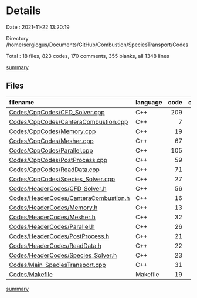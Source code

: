 # Details

Date : 2021-11-22 13:20:19

Directory /home/sergiogus/Documents/GitHub/Combustion/SpeciesTransport/Codes

Total : 18 files,  823 codes, 170 comments, 355 blanks, all 1348 lines

[summary](results.md)

## Files
| filename | language | code | comment | blank | total |
| :--- | :--- | ---: | ---: | ---: | ---: |
| [Codes/CppCodes/CFD_Solver.cpp](/Codes/CppCodes/CFD_Solver.cpp) | C++ | 209 | 42 | 70 | 321 |
| [Codes/CppCodes/CanteraCombustion.cpp](/Codes/CppCodes/CanteraCombustion.cpp) | C++ | 7 | 4 | 5 | 16 |
| [Codes/CppCodes/Memory.cpp](/Codes/CppCodes/Memory.cpp) | C++ | 19 | 6 | 13 | 38 |
| [Codes/CppCodes/Mesher.cpp](/Codes/CppCodes/Mesher.cpp) | C++ | 67 | 15 | 29 | 111 |
| [Codes/CppCodes/Parallel.cpp](/Codes/CppCodes/Parallel.cpp) | C++ | 105 | 11 | 36 | 152 |
| [Codes/CppCodes/PostProcess.cpp](/Codes/CppCodes/PostProcess.cpp) | C++ | 59 | 7 | 20 | 86 |
| [Codes/CppCodes/ReadData.cpp](/Codes/CppCodes/ReadData.cpp) | C++ | 71 | 5 | 34 | 110 |
| [Codes/CppCodes/Species_Solver.cpp](/Codes/CppCodes/Species_Solver.cpp) | C++ | 27 | 7 | 13 | 47 |
| [Codes/HeaderCodes/CFD_Solver.h](/Codes/HeaderCodes/CFD_Solver.h) | C++ | 56 | 13 | 25 | 94 |
| [Codes/HeaderCodes/CanteraCombustion.h](/Codes/HeaderCodes/CanteraCombustion.h) | C++ | 16 | 3 | 7 | 26 |
| [Codes/HeaderCodes/Memory.h](/Codes/HeaderCodes/Memory.h) | C++ | 13 | 6 | 8 | 27 |
| [Codes/HeaderCodes/Mesher.h](/Codes/HeaderCodes/Mesher.h) | C++ | 32 | 10 | 15 | 57 |
| [Codes/HeaderCodes/Parallel.h](/Codes/HeaderCodes/Parallel.h) | C++ | 26 | 8 | 15 | 49 |
| [Codes/HeaderCodes/PostProcess.h](/Codes/HeaderCodes/PostProcess.h) | C++ | 21 | 8 | 11 | 40 |
| [Codes/HeaderCodes/ReadData.h](/Codes/HeaderCodes/ReadData.h) | C++ | 22 | 4 | 14 | 40 |
| [Codes/HeaderCodes/Species_Solver.h](/Codes/HeaderCodes/Species_Solver.h) | C++ | 23 | 10 | 14 | 47 |
| [Codes/Main_SpeciesTransport.cpp](/Codes/Main_SpeciesTransport.cpp) | C++ | 31 | 3 | 16 | 50 |
| [Codes/Makefile](/Codes/Makefile) | Makefile | 19 | 8 | 10 | 37 |

[summary](results.md)